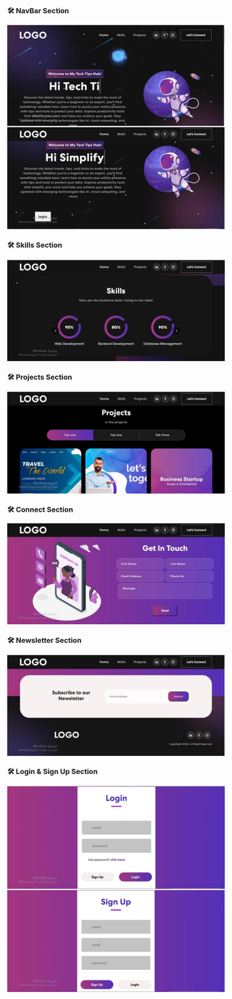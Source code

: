  ### 🛠️ NavBar Section

![img alt](https://github.com/manaralamri/React.js/blob/73d163c4e37f3358cf42b60446577782752057be/WhatsApp%20Image%202024-12-10%20at%2011.48.33%20AM.jpeg)
![img alt](https://github.com/manaralamri/React.js/blob/bed7d36281c96d0d54dcaf0be45cc0978f3ecc3f/WhatsApp%20Image%202024-12-10%20at%2011.48.33%20AM%20(1).jpeg)
 ### 🛠️ Skills Section
 ![img alt](https://github.com/manaralamri/React.js/blob/bc11e8da0ddfa60697d154a89594ad2d07574e3c/WhatsApp%20Image%202024-12-10%20at%2011.48.33%20AM%20(2).jpeg)

 ### 🛠️ Projects Section
  ![img alt](https://github.com/manaralamri/React.js/blob/bc11e8da0ddfa60697d154a89594ad2d07574e3c/WhatsApp%20Image%202024-12-10%20at%2011.48.33%20AM%20(3).jpeg)


 ### 🛠️ Connect Section
  ![img alt](https://github.com/manaralamri/React.js/blob/bc11e8da0ddfa60697d154a89594ad2d07574e3c/WhatsApp%20Image%202024-12-10%20at%2011.48.33%20AM%20(4).jpeg)

 ### 🛠️ Newsletter Section
  ![img alt](https://github.com/manaralamri/React.js/blob/bc11e8da0ddfa60697d154a89594ad2d07574e3c/WhatsApp%20Image%202024-12-10%20at%2011.48.33%20AM%20(5).jpeg)

 ### 🛠️ Login & Sign Up  Section
  ![img alt](https://github.com/manaralamri/React.js/blob/bc11e8da0ddfa60697d154a89594ad2d07574e3c/WhatsApp%20Image%202024-12-10%20at%2011.48.33%20AM%20(7).jpeg)
  ![img alt](https://github.com/manaralamri/React.js/blob/fad4b6734c69216a6948196397c5ccb77e20a6a2/WhatsApp%20Image%202024-12-10%20at%2011.48.33%20AM%20(6).jpeg)





 
